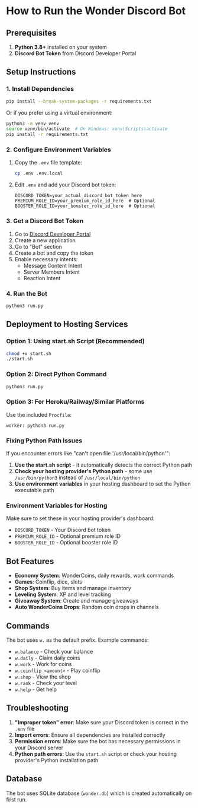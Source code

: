 # How to Run the Wonder Discord Bot

## Prerequisites

1. **Python 3.8+** installed on your system
2. **Discord Bot Token** from Discord Developer Portal

## Setup Instructions

### 1. Install Dependencies

```bash
pip install --break-system-packages -r requirements.txt
```

Or if you prefer using a virtual environment:

```bash
python3 -m venv venv
source venv/bin/activate  # On Windows: venv\Scripts\activate
pip install -r requirements.txt
```

### 2. Configure Environment Variables

1. Copy the `.env` file template:
   ```bash
   cp .env .env.local
   ```

2. Edit `.env` and add your Discord bot token:
   ```env
   DISCORD_TOKEN=your_actual_discord_bot_token_here
   PREMIUM_ROLE_ID=your_premium_role_id_here  # Optional
   BOOSTER_ROLE_ID=your_booster_role_id_here  # Optional
   ```

### 3. Get a Discord Bot Token

1. Go to [Discord Developer Portal](https://discord.com/developers/applications)
2. Create a new application
3. Go to "Bot" section
4. Create a bot and copy the token
5. Enable necessary intents:
   - Message Content Intent
   - Server Members Intent
   - Reaction Intent

### 4. Run the Bot

```bash
python3 run.py
```

## Deployment to Hosting Services

### Option 1: Using start.sh Script (Recommended)
```bash
chmod +x start.sh
./start.sh
```

### Option 2: Direct Python Command
```bash
python3 run.py
```

### Option 3: For Heroku/Railway/Similar Platforms
Use the included `Procfile`:
```
worker: python3 run.py
```

### Fixing Python Path Issues
If you encounter errors like "can't open file '/usr/local/bin/python'":

1. **Use the start.sh script** - it automatically detects the correct Python path
2. **Check your hosting provider's Python path** - some use `/usr/bin/python3` instead of `/usr/local/bin/python`
3. **Use environment variables** in your hosting dashboard to set the Python executable path

### Environment Variables for Hosting
Make sure to set these in your hosting provider's dashboard:
- `DISCORD_TOKEN` - Your Discord bot token
- `PREMIUM_ROLE_ID` - Optional premium role ID
- `BOOSTER_ROLE_ID` - Optional booster role ID

## Bot Features

- **Economy System**: WonderCoins, daily rewards, work commands
- **Games**: Coinflip, dice, slots
- **Shop System**: Buy items and manage inventory
- **Leveling System**: XP and level tracking
- **Giveaway System**: Create and manage giveaways
- **Auto WonderCoins Drops**: Random coin drops in channels

## Commands

The bot uses `w.` as the default prefix. Example commands:

- `w.balance` - Check your balance
- `w.daily` - Claim daily coins
- `w.work` - Work for coins
- `w.coinflip <amount>` - Play coinflip
- `w.shop` - View the shop
- `w.rank` - Check your level
- `w.help` - Get help

## Troubleshooting

1. **"Improper token" error**: Make sure your Discord token is correct in the `.env` file
2. **Import errors**: Ensure all dependencies are installed correctly
3. **Permission errors**: Make sure the bot has necessary permissions in your Discord server
4. **Python path errors**: Use the `start.sh` script or check your hosting provider's Python installation path

## Database

The bot uses SQLite database (`wonder.db`) which is created automatically on first run.